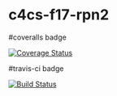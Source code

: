 # c4cs-f17-rpn2

#coveralls badge

[![Coverage Status](https://coveralls.io/repos/github/shahhs/c4cs-f17-rpn2/badge.svg?branch=master)](https://coveralls.io/github/shahhs/c4cs-f17-rpn2?branch=master)

#travis-ci badge 

[![Build Status](https://travis-ci.org/shahhs/c4cs-f17-rpn2.svg?branch=master)](https://travis-ci.org/shahhs/c4cs-f17-rpn2)
